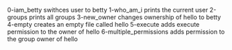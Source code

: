 0-iam_betty swithces user to betty
1-who_am_i prints the current user
2-groups prints all groups
3-new_owner changes ownership of hello to betty
4-empty creates an empty file called hello
5-execute adds execute permission to the owner of hello
6-multiple_permissions adds permission to the group owner of hello
